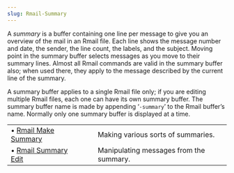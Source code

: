 ```yaml
---
slug: Rmail-Summary
---
```


A *summary* is a buffer containing one line per message to give you an overview of the mail in an Rmail file. Each line shows the message number and date, the sender, the line count, the labels, and the subject. Moving point in the summary buffer selects messages as you move to their summary lines. Almost all Rmail commands are valid in the summary buffer also; when used there, they apply to the message described by the current line of the summary.

A summary buffer applies to a single Rmail file only; if you are editing multiple Rmail files, each one can have its own summary buffer. The summary buffer name is made by appending ‘`-summary`’ to the Rmail buffer’s name. Normally only one summary buffer is displayed at a time.

|                                                        |    |                                         |
| :----------------------------------------------------- | -- | :-------------------------------------- |
| • [Rmail Make Summary](/docs/emacs/Rmail-Make-Summary) |    | Making various sorts of summaries.      |
| • [Rmail Summary Edit](/docs/emacs/Rmail-Summary-Edit) |    | Manipulating messages from the summary. |
